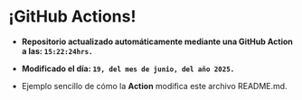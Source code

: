 # ¡GitHub Actions!
* **Repositorio actualizado automáticamente mediante una GitHub Action a las: `15:22:24hrs.`**
* **Modificado el día: `19, del mes de junio, del año 2025.`**

* Ejemplo sencillo de cómo la **Action** modifica este archivo README.md.
